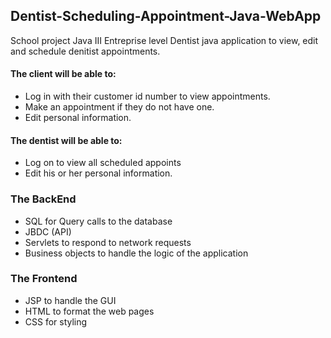 ## Dentist-Scheduling-Appointment-Java-WebApp
School project Java III
Entreprise level Dentist java application to view, edit and schedule denitist appointments.

 #### The client will be able to:
- Log in with their customer id number to view appointments.
- Make an appointment if they do not have one. 
- Edit personal information. 

#### The dentist will be able to:
- Log on to view all scheduled appoints 
- Edit his or her personal information.

### The BackEnd 
- SQL for Query calls to the database
- JBDC (API)
- Servlets to respond to network requests
- Business objects to handle the logic of the application

### The Frontend
- JSP to handle the GUI
- HTML to format the web pages
- CSS for styling



